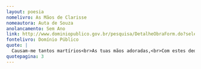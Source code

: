 ```yaml
---
layout: poesia
nomelivro: As Mãos de Clarisse
nomeautora: Auta de Souza
anolancamento: Sem Ano
link: http://www.dominiopublico.gov.br/pesquisa/DetalheObraForm.do?select_action=&co_obra=81675
fontelivro: Domínio Público
quote: |
  Causam-me tantos martírios<br>As tuas mãos adoradas,<br>Com estes dedos de fadas, (3 primeiros versos)
quotepagina: 3
---
```

